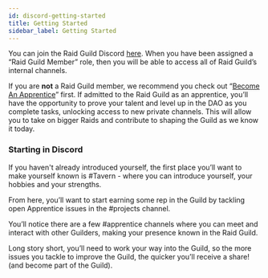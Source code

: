 ```yaml
---
id: discord-getting-started
title: Getting Started
sidebar_label: Getting Started
---
```

You can join the Raid Guild Discord [here](https://discord.gg/RWjkQ6DNnv). When you have been assigned a “Raid Guild Member” role, then you will be able to access all of Raid Guild’s internal channels. 

If you are **not** a Raid Guild member, we recommend you check out “[Become An Apprentice](https://handbook.raidguild.org/docs/become-an-apprentice)” first.  If admitted to the Raid Guild as an apprentice, you’ll have the opportunity to prove your talent and level up in the DAO as you complete tasks, unlocking access to new private channels.  This will allow you to take on bigger Raids and contribute to shaping the Guild as we know it today.

### Starting in Discord

If you haven't already introduced yourself, the first place you’ll want to make yourself known is <span class='channels'>#Tavern</span> - where you can introduce yourself, your hobbies and your strengths.

From here, you’ll want to start earning some rep in the Guild by tackling open Apprentice issues in the <span class='channels'>#projects</span> channel.

You’ll notice there are a few <span class='channels'>#apprentice channels</span> where you can meet and interact with other Guilders, making your presence known in the Raid Guild.

Long story short, you’ll need to work your way into the Guild, so the more issues you tackle to improve the Guild, the quicker you’ll receive a share! (and become part of the Guild).

